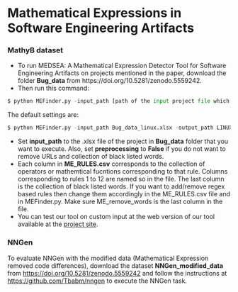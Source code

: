 # Mathematical Expressions in Software Engineering Artifacts
### MathyB dataset
<ul>
<li>To run MEDSEA: A Mathematical Expression Detector Tool for Software Engineering Artifacts on projects mentioned in the paper, download the folder <b>Bug_data</b> from https://doi.org/10.5281/zenodo.5559242. </li>
<li>Then run this command:</li>
</ul>

```python
$ python MEFinder.py -input_path [path of the input project file which should be a .xlsx file] -output_path [path of the output file which should be a .csv file] -preprocessing [True or False]
```
The default settings are:
```python
$ python MEFinder.py -input_path Bug_data_linux.xlsx -output_path LINUX.csv -preprocessing True
```
<ul>
<li> Set <b>input_path</b> to the .xlsx file of the project in <b>Bug_data</b> folder that you want to execute. Also, set <b>preprocessing</b> to <b>False</b> if you do not want to remove URLs and collection of black listed words.</li>
<li> Each column in <b>ME_RULES.csv</b> corresponds to the collection of operators or mathemtical fucntions corresponding to that rule. Columns corresponding to rules 1 to 12 are named so in the file. The last column is the collection of black listed words. If you want to add/remove regex based rules then change them accordingly in the ME_RULES.csv file and in MEFinder.py. Make sure ME_remove_words is the last column in the file. </li>
<li> You can test our tool on custom input at the web version of our tool available at the <a href="https://med-sea.herokuapp.com/">project site</a>.</li></ul>

### NNGen
To evaluate NNGen with the modified data (Mathematical Expression removed code differences), download the dataset <b>NNGen_modified_data</b> from https://doi.org/10.5281/zenodo.5559242 and follow the instructions at https://github.com/Tbabm/nngen to execute the NNGen task.
